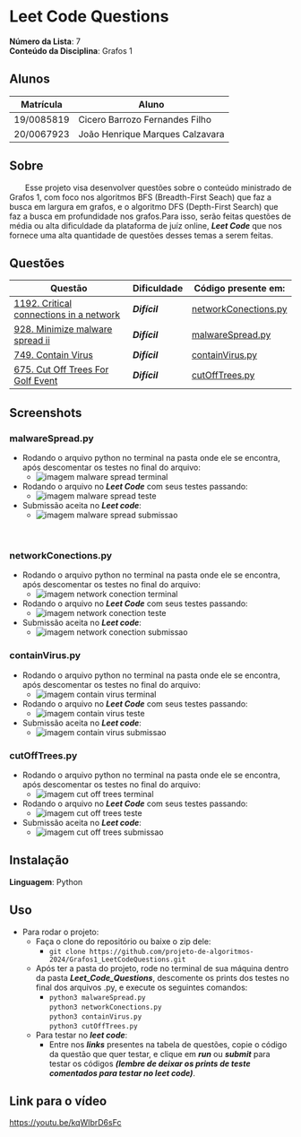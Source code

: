<!-- **!! Atenção: Renomeie o seu repositório para (Tema)_(NomeDoProjeto). !!** 

Temas:
 - Grafos1
 - Grafos2
 - PD
 - D&C
 - Greed
 - Final 
 
 **!! *Não coloque os nomes dos alunos no título do repositório*. Exemplo de título correto: Grafos2_Labirinto-do-Minotauro !!**
 
 (Apague essa seção) -->

# Leet Code Questions

**Número da Lista**: 7<br>
**Conteúdo da Disciplina**: Grafos 1<br>

## Alunos
|Matrícula | Aluno |
| -- | -- |
| 19/0085819  |  Cicero Barrozo Fernandes Filho |
| 20/0067923  |  João Henrique Marques Calzavara |

## Sobre 
&emsp;&emsp;Esse projeto visa desenvolver questões sobre o conteúdo ministrado de Grafos 1, com foco nos algoritmos BFS (Breadth-First Seach) que faz a busca em largura em grafos, e o algoritmo DFS (Depth-First Search) que faz a busca em profundidade nos grafos.Para isso, serão feitas questões de média ou alta dificuldade da plataforma de juíz online, ***Leet Code*** que nos fornece uma alta quantidade de questões desses temas a serem feitas.

## Questões

|Questão | Dificuldade | Código presente em:|
| -- | -- | -- |
| [1192. Critical connections in a network](https://leetcode.com/problems/critical-connections-in-a-network/description/)  |  ***Difícil*** | [networkConections.py](Leet_Code_Questions/networkConections.py) |
|  [928. Minimize malware spread ii](https://leetcode.com/problems/minimize-malware-spread-ii/description/) |  ***Difícil*** | [malwareSpread.py](Leet_Code_Questions/malwareSpread.py)|
|  [749. Contain Virus](https://leetcode.com/problems/contain-virus/description/) |  ***Difícil*** | [containVirus.py](Leet_Code_Questions/containVirus.py)|
|  [675. Cut Off Trees For Golf Event](https://leetcode.com/problems/cut-off-trees-for-golf-event/description/) |  ***Difícil*** | [cutOffTrees.py](Leet_Code_Questions/cutOffTrees.py)|

## Screenshots
<!-- Adicione 3 ou mais screenshots do projeto em funcionamento. -->
### malwareSpread.py
- Rodando o arquivo python no terminal na pasta onde ele se encontra, após descomentar os testes no final do arquivo:
    - ![imagem malware spread terminal](assets/malwareSpreadTerminal.png)
- Rodando o arquivo no ***Leet Code*** com seus testes passando:
    - ![imagem malware spread teste](assets/testeMalwareSpread.png)
- Submissão aceita no ***Leet code***:
    - ![imagem malware spread submissao](assets/submissaoMalwareSpread.png)
<br>


### networkConections.py
- Rodando o arquivo python no terminal na pasta onde ele se encontra, após descomentar os testes no final do arquivo:
    - ![imagem network conection terminal](assets/networkConectionTerminal.png)
- Rodando o arquivo no ***Leet Code*** com seus testes passando:
    - ![imagem network conection teste](assets/testeNetworkConection.png)
- Submissão aceita no ***Leet code***:
    - ![imagem network conection submissao](assets/submissaoNetworkConection.png)

### containVirus.py
- Rodando o arquivo python no terminal na pasta onde ele se encontra, após descomentar os testes no final do arquivo:
    - ![imagem contain virus terminal](assets/containVirusTerminal.png)
- Rodando o arquivo no ***Leet Code*** com seus testes passando:
    - ![imagem contain virus teste](assets/testeContainVirus.png)
- Submissão aceita no ***Leet code***:
    - ![imagem contain virus submissao](assets/submissaoContainVirus.png)

### cutOffTrees.py
- Rodando o arquivo python no terminal na pasta onde ele se encontra, após descomentar os testes no final do arquivo:
    - ![imagem cut off trees terminal](assets/cutOffTreesTerminal.png)
- Rodando o arquivo no ***Leet Code*** com seus testes passando:
    - ![imagem cut off trees teste](assets/testeCutOffTrees.png)
- Submissão aceita no ***Leet code***:
    - ![imagem cut off trees submissao](assets/submissaoCutOffTrees.png)

## Instalação
**Linguagem**: Python<br>
<!-- **Framework**: (caso exista)<br>
Descreva os pré-requisitos para rodar o seu projeto e os comandos necessários. -->

## Uso 
<!-- Explique como usar seu projeto caso haja algum passo a passo após o comando de execução. -->
- Para rodar o projeto:
    - Faça o clone do repositório ou baixe o zip dele:
        - ```git clone https://github.com/projeto-de-algoritmos-2024/Grafos1_LeetCodeQuestions.git ```
    - Após ter a pasta do projeto, rode no terminal de sua máquina dentro da pasta ***Leet_Code_Questions***,  descomente os prints dos testes no final dos arquivos .py, e execute os seguintes comandos:
        - ```python3 malwareSpread.py ```<br>
          ```python3 networkConections.py ```<br>
          ```python3 containVirus.py``` <br>
          ```python3 cutOffTrees.py```
    - Para testar no ***leet code***:
        - Entre nos ***links*** presentes na tabela de questões, copie o código da questão que quer testar, e clique em ***run*** ou ***submit*** para testar os códigos ***(lembre de deixar os prints de teste comentados para testar no leet code)***.

## Link para o vídeo 

<!-- Adicionar link para o vídeo -->
https://youtu.be/kqWIbrD6sFc
